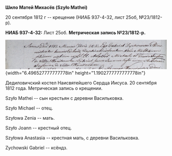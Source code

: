 **Шило Матей Михасёв (Szyło Mathei)**

20 сентября 1812 г -- крещение (НИАБ 937-4-32, лист 25об, №23/1812-р).

**НИАБ 937-4-32:** Лист 25об. **Метрическая запись №23/1812-р.**

![](./media/29da3d4c3e03f760bd3c4d843e840b95fcfa807b.png){width="6.496527777777778in"
height="1.1902777777777778in"}

Дедиловичский костел Наисвятейшего Сердца Иисуса. 20 сентября 1812 года.
Метрическая запись о крещении.

Szyło Mathei -- сын крестьян с деревни Васильковка.

Szyło Michael -- отец.

Szyłowa Zenia -- мать.

Szyło Joann -- крестный отец.

Szyłowa Anastasia -- крестная мать, с деревни Васильковка.

Zychowski Gabriel -- ксёндз.
